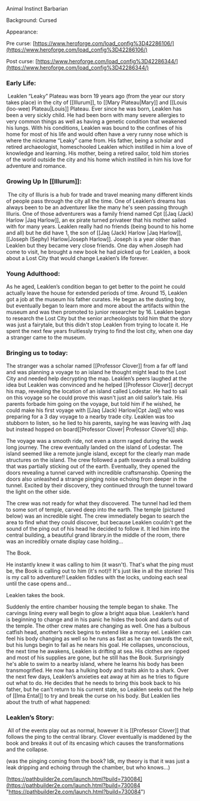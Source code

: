 Animal Instinct Barbarian

Background: Cursed

Appearance:

Pre curse: [https://www.heroforge.com/load_config%3D42286106/](https://www.heroforge.com/load_config%3D42286106/)

Post curse: [https://www.heroforge.com/load_config%3D42286344/](https://www.heroforge.com/load_config%3D42286344/)

### Early Life:
 Leaklen “Leaky” Plateau was born 19 years ago (from the year our story takes place) in the city of [[Illurum]], to [[Mary Plateau|Mary]] and [[Louis (loo-wee) Plateau|Louis]] Plateau. Ever since he was born, Leaklen has been a very sickly child. He had been born with many severe allergies to very common things as well as having a genetic condition that weakened his lungs. With his conditions, Leaklen was bound to the confines of his home for most of his life and would often have a very runny nose which is where the nickname “Leaky” came from. His father, being a scholar and retired archaeologist, homeschooled Leaklen which instilled in him a love of knowledge and learning. His mother, being a retired sailor, told him stories of the world outside the city and his home which instilled in him his love for adventure and romance. 
### Growing Up In [[Illurum]]:
 The city of Illuris is a hub for trade and travel meaning many different kinds of people pass through the city all the time. One of Leaklen’s dreams has always been to be an adventurer like the many he's seen passing through Illuris. One of those adventurers was a family friend named Cpt [[Jaq (Jack) Harlow |Jaq Harlow]], an ex pirate turned privateer that his mother sailed with for many years. Leaklen really had no friends (being bound to his home and all) but he did have 1, the son of [[Jaq (Jack) Harlow |Jaq Harlow]], [[Joseph (Sephy) Harlow|Joseph Harlow]]. Joseph is a year older than Leaklen but they became very close friends. One day when Joseph had come to visit, he brought a new book he had picked up for Leaklen, a book about a Lost City that would change Leaklen’s life forever.
### Young Adulthood: 
As he aged, Leaklen’s condition began to get better to the point he could actually leave the house for extended periods of time. Around 15, Leaklen got a job at the museum his father curates. He began as the dusting boy, but eventually began to learn more and more about the artifacts within the museum and was then promoted to junior researcher by 16. Leaklen began to research the Lost City but the senior archeologists told him that the story was just a fairytale, but this didn't stop Leaklen from trying to locate it. He spent the next few years fruitlessly trying to find the lost city, when one day a stranger came to the museum. 
### Bringing us to today: 
The stranger was a scholar named [[Professor Clover]] from a far off land and was planning a voyage to an island he thought might lead to the Lost City and needed help decrypting the map. Leaklen’s peers laughed at the idea but Leaklen was convinced and he helped [[Professor Clover]] decrypt his map, revealing the location of an island called Lodestar. He had to sail on this voyage so he could prove this wasn't just an old sailor’s tale. His parents forbade him going on the voyage, but told him if he wished, he could make his first voyage with [[Jaq (Jack) Harlow|Cpt Jaq]] who was preparing for a 3 day voyage to a nearby trade city. Leaklen was too stubborn to listen, so he lied to his parents, saying he was leaving with Jaq but instead hopped on board[[Professor Clover| Professor Clover’s]] ship.

The voyage was a smooth ride, not even a storm raged during the week long journey. The crew eventually landed on the island of Lodestar. The island seemed like a remote jungle island, except for the clearly man made structures on the island. The crew followed a path towards a small building that was partially sticking out of the earth. Eventually, they opened the doors revealing a tunnel carved with incredible craftsmanship. Opening the doors also unleashed a strange pinging noise echoing from deeper in the tunnel. Excited by their discovery, they continued through the tunnel toward the light on the other side. 

The crew was not ready for what they discovered. The tunnel had led them to some sort of temple, carved deep into the earth. The temple (pictured below) was an incredible sight. The crew immediately began to search the area to find what they could discover, but because Leaklen couldn't get the sound of the ping out of his head he decided to follow it. It led him into the central building, a beautiful grand library.in the middle of the room, there was an incredibly ornate display case holding…

The Book. 

He instantly knew it was calling to him (it wasn't). That's what the ping must be, the Book is calling out to him (it's not)!! It's just like in all the stories! This is my call to adventure!! Leaklen fiddles with the locks, undoing each seal until the case opens and…

Leaklen takes the book.

Suddenly the entire chamber housing the temple began to shake. The carvings lining every wall begin to glow a bright aqua blue. Leaklen’s hand is beginning to change and in his panic he hides the book and darts out of the temple. The other crew mates are changing as well. One has a bulbous catfish head, another’s neck begins to extend like a moray eel. Leaklen can feel his body changing as well so he runs as fast as he can towards the exit, but his lungs begin to fail as he nears his goal. He collapses, unconscious, the next time he awakens, Leaklen is drifting at sea. His clothes are ripped and most of his supplies are gone, but he still has the Book. Surprisingly he's able to swim to a nearby island, where he learns his body has been transmogrified. He now has a hulking body and traits akin to a shark. Over the next few days, Leaklen’s anxieties eat away at him as he tries to figure out what to do. He decides that he needs to bring this book back to his father, but he can't return to his current state, so Leaklen seeks out the help of [[Ima Ental]] to try and break the curse on his body. But Leaklen lies about the truth of what happened:
### Leaklen’s Story:
 All of the events play out as normal, however it is [[Professor Clover]] that follows the ping to the central library. Clover eventually is maddened by the book and breaks it out of its encasing which causes the transformations and the collapse. 

(was the pinging coming from the book? Idk, my theory is that it was just a leak dripping and echoing through the chamber, but who knows…)

[https://pathbuilder2e.com/launch.html?build=730084](https://pathbuilder2e.com/launch.html?build=730084 "https://pathbuilder2e.com/launch.html?build=730084")
